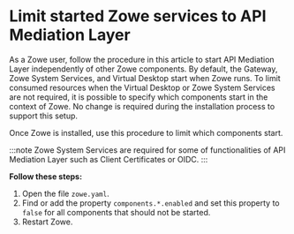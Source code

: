 # Limit started Zowe services to API Mediation Layer

As a Zowe user, follow the procedure in this article to start API Mediation Layer independently of other Zowe components. 
By default, the Gateway, Zowe System Services, and Virtual Desktop start when
 Zowe runs. To limit consumed resources when the Virtual Desktop or Zowe System
 Services are not required, it is possible to specify which components start in the
 context of Zowe. No change is required during the installation process to
 support this setup.
 
Once Zowe is installed, use this procedure to limit which components start. 

:::note
Zowe System Services are required for some of functionalities of API Mediation Layer such as Client Certificates or OIDC.
:::

**Follow these steps:**

1. Open the file `zowe.yaml`.
2. Find or add the property `components.*.enabled` and set this property to `false` for all components that should not be started.
3. Restart Zowe.